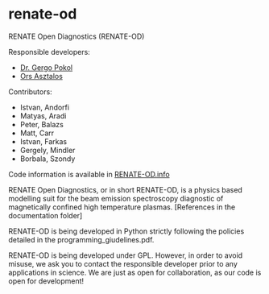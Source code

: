 # renate-od
RENATE Open Diagnostics (RENATE-OD)

Responsible developers:
* [Dr. Gergo Pokol](www.reak.bme.hu/pokol)
* [Ors Asztalos](https://github.com/asztalosors)

Contributors:
* Istvan, Andorfi
* Matyas, Aradi
* Peter, Balazs
* Matt, Carr
* Istvan, Farkas
* Gergely, Mindler
* Borbala, Szondy

Code information is available in [RENATE-OD.info](RENATE-OD.info)

RENATE Open Diagnostics, or in short RENATE-OD, is a physics based modelling suit for the beam 
emission spectroscopy diagnostic of magnetically confined high temperature plasmas. 
[References in the documentation folder]

RENATE-OD is being developed in Python strictly following the policies detailed in the 
programming_giudelines.pdf.

RENATE-OD is being developed under GPL. However, in order to avoid misuse, we ask you to contact the 
responsible developer prior to any applications in science. We are just as open for collaboration, 
as our code is open for development!

